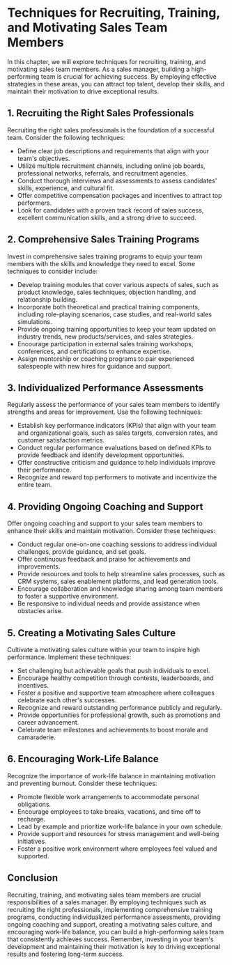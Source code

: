Techniques for Recruiting, Training, and Motivating Sales Team Members
=================================================================================

In this chapter, we will explore techniques for recruiting, training, and motivating sales team members. As a sales manager, building a high-performing team is crucial for achieving success. By employing effective strategies in these areas, you can attract top talent, develop their skills, and maintain their motivation to drive exceptional results.

1\. Recruiting the Right Sales Professionals
-------------------------------------------

Recruiting the right sales professionals is the foundation of a successful team. Consider the following techniques:

* Define clear job descriptions and requirements that align with your team's objectives.
* Utilize multiple recruitment channels, including online job boards, professional networks, referrals, and recruitment agencies.
* Conduct thorough interviews and assessments to assess candidates' skills, experience, and cultural fit.
* Offer competitive compensation packages and incentives to attract top performers.
* Look for candidates with a proven track record of sales success, excellent communication skills, and a strong drive to succeed.

2\. Comprehensive Sales Training Programs
----------------------------------------

Invest in comprehensive sales training programs to equip your team members with the skills and knowledge they need to excel. Some techniques to consider include:

* Develop training modules that cover various aspects of sales, such as product knowledge, sales techniques, objection handling, and relationship building.
* Incorporate both theoretical and practical training components, including role-playing scenarios, case studies, and real-world sales simulations.
* Provide ongoing training opportunities to keep your team updated on industry trends, new products/services, and sales strategies.
* Encourage participation in external sales training workshops, conferences, and certifications to enhance expertise.
* Assign mentorship or coaching programs to pair experienced salespeople with new hires for guidance and support.

3\. Individualized Performance Assessments
-----------------------------------------

Regularly assess the performance of your sales team members to identify strengths and areas for improvement. Use the following techniques:

* Establish key performance indicators (KPIs) that align with your team and organizational goals, such as sales targets, conversion rates, and customer satisfaction metrics.
* Conduct regular performance evaluations based on defined KPIs to provide feedback and identify development opportunities.
* Offer constructive criticism and guidance to help individuals improve their performance.
* Recognize and reward top performers to motivate and incentivize the entire team.

4\. Providing Ongoing Coaching and Support
-----------------------------------------

Offer ongoing coaching and support to your sales team members to enhance their skills and maintain motivation. Consider these techniques:

* Conduct regular one-on-one coaching sessions to address individual challenges, provide guidance, and set goals.
* Offer continuous feedback and praise for achievements and improvements.
* Provide resources and tools to help streamline sales processes, such as CRM systems, sales enablement platforms, and lead generation tools.
* Encourage collaboration and knowledge sharing among team members to foster a supportive environment.
* Be responsive to individual needs and provide assistance when obstacles arise.

5\. Creating a Motivating Sales Culture
--------------------------------------

Cultivate a motivating sales culture within your team to inspire high performance. Implement these techniques:

* Set challenging but achievable goals that push individuals to excel.
* Encourage healthy competition through contests, leaderboards, and incentives.
* Foster a positive and supportive team atmosphere where colleagues celebrate each other's successes.
* Recognize and reward outstanding performance publicly and regularly.
* Provide opportunities for professional growth, such as promotions and career advancement.
* Celebrate team milestones and achievements to boost morale and camaraderie.

6\. Encouraging Work-Life Balance
--------------------------------

Recognize the importance of work-life balance in maintaining motivation and preventing burnout. Consider these techniques:

* Promote flexible work arrangements to accommodate personal obligations.
* Encourage employees to take breaks, vacations, and time off to recharge.
* Lead by example and prioritize work-life balance in your own schedule.
* Provide support and resources for stress management and well-being initiatives.
* Foster a positive work environment where employees feel valued and supported.

Conclusion
----------

Recruiting, training, and motivating sales team members are crucial responsibilities of a sales manager. By employing techniques such as recruiting the right professionals, implementing comprehensive training programs, conducting individualized performance assessments, providing ongoing coaching and support, creating a motivating sales culture, and encouraging work-life balance, you can build a high-performing sales team that consistently achieves success. Remember, investing in your team's development and maintaining their motivation is key to driving exceptional results and fostering long-term success.
